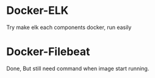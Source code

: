 # Docker-ELK
Try make elk each components docker, run easily

# Docker-Filebeat
Done, But still need command when image start running.
